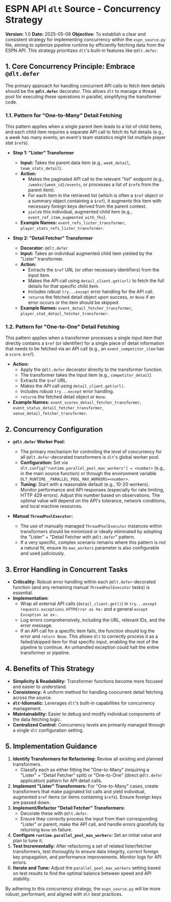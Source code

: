 # ESPN API `dlt` Source - Concurrency Strategy

**Version:** 1.0 **Date:** 2025-05-08 **Objective:** To establish a clear and consistent strategy for implementing
concurrency within the `espn_source.py` file, aiming to optimize pipeline runtime by efficiently fetching data from the
ESPN API. This strategy prioritizes `dlt`'s built-in features like `@dlt.defer`.

## 1. Core Concurrency Principle: Embrace `@dlt.defer`

The primary approach for handling concurrent API calls to fetch item details should be the **`@dlt.defer`** decorator.
This allows `dlt` to manage a thread pool for executing these operations in parallel, simplifying the transformer code.

### 1.1. Pattern for "One-to-Many" Detail Fetching

This pattern applies when a single parent item leads to a list of child items, and each child item requires a separate
API call to fetch its full details (e.g., a week has many events; an event's team statistics might list multiple player
stat `$ref`s).

- **Step 1: "Lister" Transformer**

  - **Input:** Takes the parent data item (e.g., `week_detail`, `team_stats_detail`).
  - **Action:**
    - Makes the paginated API call to the relevant "list" endpoint (e.g., `/weeks/{week_id}/events`, or processes a list
      of `$ref`s from the parent item).
    - For each item in the retrieved list (which is often a `$ref` object or a summary object containing a `$ref`), it
      augments this item with necessary foreign keys derived from the parent context.
    - `yield`s this individual, augmented child item (e.g., `event_ref_item_augmented_with_fks`).
  - **Example Names:** `event_refs_lister_transformer`, `player_stats_refs_lister_transformer`.

- **Step 2: "Detail Fetcher" Transformer**
  - **Decorator:** `@dlt.defer`
  - **Input:** Takes an individual augmented child item yielded by the "Lister" transformer.
  - **Action:**
    - Extracts the `$ref` URL (or other necessary identifiers) from the input item.
    - Makes the API call using `detail_client.get(url)` to fetch the full details for that specific child item.
    - Includes robust `try...except` error handling for the API call.
    - `return`s the fetched detail object upon success, or `None` if an error occurs or the item should be skipped.
  - **Example Names:** `event_detail_fetcher_transformer`, `player_stat_detail_fetcher_transformer`.

### 1.2. Pattern for "One-to-One" Detail Fetching

This pattern applies when a transformer processes a single input item that directly contains a `$ref` (or identifier)
for a single piece of detail information that needs to be fetched via an API call (e.g., an `event_competitor_item` has
a `score.$ref`).

- **Action:**
  - Apply the `@dlt.defer` decorator directly to the transformer function.
  - The transformer takes the input item (e.g., `competitor_detail`).
  - Extracts the `$ref` URL.
  - Makes the API call using `detail_client.get(url)`.
  - Includes robust `try...except` error handling.
  - `return`s the fetched detail object or `None`.
- **Example Names:** `event_scores_detail_fetcher_transformer`, `event_status_detail_fetcher_transformer`,
  `venue_detail_fetcher_transformer`.

## 2. Concurrency Configuration

- **`@dlt.defer` Worker Pool:**

  - The primary mechanism for controlling the level of concurrency for all `@dlt.defer`-decorated transformers is
    `dlt`'s global worker pool.
  - **Configuration:** Set via `dlt.config["runtime.parallel_pool_max_workers"] = <number>` (e.g., in the main source
    function) or through the environment variable `DLT_RUNTIME__PARALLEL_POOL_MAX_WORKERS=<number>`.
  - **Tuning:** Start with a reasonable default (e.g., 10-20 workers). Monitor performance and API responses (especially
    for rate limiting, HTTP 429 errors). Adjust this number based on observations. The optimal value will depend on the
    API's tolerance, network conditions, and local machine resources.

- **Manual `ThreadPoolExecutor`:**
  - The use of manually managed `ThreadPoolExecutor` instances within transformers should be minimized or ideally
    eliminated by adopting the "Lister" + "Detail Fetcher with `@dlt.defer`" pattern.
  - If a very specific, complex scenario remains where this pattern is not a natural fit, ensure its `max_workers`
    parameter is also configurable and used judiciously.

## 3. Error Handling in Concurrent Tasks

- **Criticality:** Robust error handling within each `@dlt.defer`-decorated function (and any remaining manual
  `ThreadPoolExecutor` tasks) is essential.
- **Implementation:**
  - Wrap all external API calls (`detail_client.get()`) in `try...except requests.exceptions.HTTPError as he:` and a
    general `except Exception as ex:`.
  - Log errors comprehensively, including the URL, relevant IDs, and the error message.
  - If an API call for a specific item fails, the function should log the error and `return None`. This allows `dlt` to
    correctly process it as a failed/skipped item for that specific input, enabling the rest of the pipeline to
    continue. An unhandled exception could halt the entire transformer or pipeline.

## 4. Benefits of This Strategy

- **Simplicity & Readability:** Transformer functions become more focused and easier to understand.
- **Consistency:** A uniform method for handling concurrent detail fetching across the source.
- **`dlt`-Idiomatic:** Leverages `dlt`'s built-in capabilities for concurrency management.
- **Maintainability:** Easier to debug and modify individual components of the data fetching logic.
- **Centralized Control:** Concurrency levels are primarily managed through a single `dlt` configuration setting.

## 5. Implementation Guidance

1. **Identify Transformers for Refactoring:** Review all existing and planned transformers.
   - Classify each as either fitting the "One-to-Many" (requiring a "Lister" + "Detail Fetcher" split) or "One-to-One"
     (direct `@dlt.defer` application) pattern for API detail calls.
2. **Implement "Lister" Transformers:** For "One-to-Many" cases, create transformers that make paginated list calls and
   yield individual, augmented `$ref` items (or items containing `$ref`s). Ensure foreign keys are passed down.
3. **Implement/Refactor "Detail Fetcher" Transformers:**
   - Decorate these with `@dlt.defer`.
   - Ensure they correctly process the input from their corresponding "Lister" or parent, make the API call, and handle
     errors gracefully by returning `None` on failure.
4. **Configure `runtime.parallel_pool_max_workers`:** Set an initial value and plan to tune it.
5. **Test Incrementally:** After refactoring a set of related lister/fetcher transformers, test thoroughly to ensure
   data integrity, correct foreign key propagation, and performance improvements. Monitor logs for API errors.
6. **Iterate and Tune:** Adjust the `parallel_pool_max_workers` setting based on test results to find the optimal
   balance between speed and API stability.

By adhering to this concurrency strategy, the `espn_source.py` will be more robust, performant, and aligned with `dlt`
best practices.
